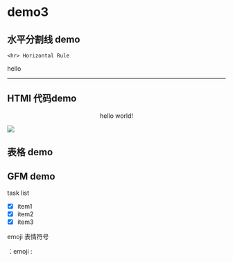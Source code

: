 # demo3

## 水平分割线 demo

   	<hr> Horizontal Rule

hello

---



## HTMl 代码demo

<p align='center'>hello world!</p>

<!--这些文字会被忽略！
这一行同样！
-->

<img src='https://www.baidu.com/img/bd_logo1.png'/>

## 表格 demo


## GFM demo

task list

- [x] item1
- [x] item2
- [x] item3

emoji 表情符号

 ：emoji :

<!-- 下面是本文中用到的链接引用-->

[baidu]:http://www.baidu.com
